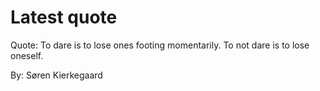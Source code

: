 # Latest quote 

Quote: To dare is to lose ones footing momentarily. To not dare is to lose oneself. 

By: Søren Kierkegaard